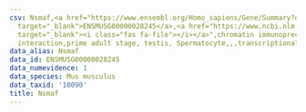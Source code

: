 ```yaml
---
csv: Nsmaf,<a href="https://www.ensembl.org/Homo_sapiens/Gene/Summary?db=core;g=ENSMUSG00000028245"
  target="_blank">ENSMUSG00000028245</a>,<a href="https://www.ncbi.nlm.nih.gov/pubmed/25450459"
  target="_blank"><i class="fas fa-file"></i></a>",chromatin immunoprecipitation assay,direct
  interaction,prime adult stage, testis, Spermatocyte,,,transcriptional regulation,
data_alias: Nsmaf
data_id: ENSMUSG00000028245
data_numevidence: 1
data_species: Mus musculus
data_taxid: '10090'
title: Nsmaf
---
```


